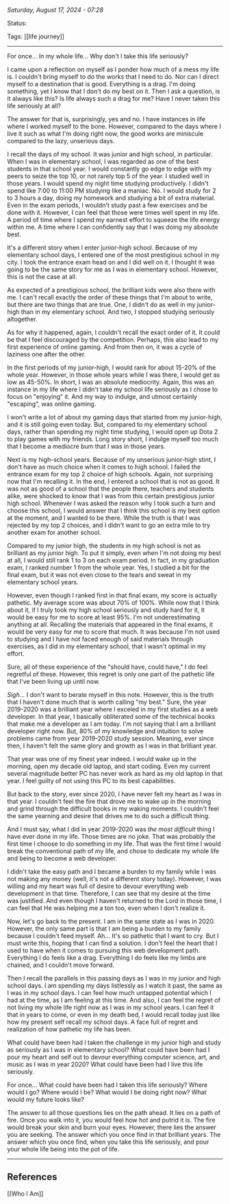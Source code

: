
*Saturday, August 17, 2024 - 07:28*

Status:

Tags: [[life journey]]

---

For once... In my whole life... Why don't I take this life seriously?

I came upon a reflection on myself as I ponder how much of a mess my life is. I couldn't bring myself to do the works that I need to do. Nor can I direct myself to a destination that is good. Everything is a drag. I'm doing something, yet I know that I don't do my best on it. Then I ask a question, is it always like this? Is life always such a drag for me? Have I never taken this life seriously at all?

The answer for that is, surprisingly, yes and no. I have instances in life where I worked myself to the bone. However, compared to the days where I live it such as what I'm doing right now, the good works are miniscule compared to the lazy, unserious days.

I recall the days of my school. It was junior and high school, in particular. When I was in elementary school, I was regarded as one of the best students in that school year. I would constantly go edge to edge with my peers to seize the top 10, or not rarely top 5 of the year. I studied well in those years. I would spend my night time studying productively. I didn't spend like 7:00 to 11:00 PM studying like a maniac. No. I would study for 2 to 3 hours a day, doing my homework and studying a bit of extra material. Even in the exam periods, I wouldn't study past a few exercises and be done with it. However, I can feel that those were times well spent in my life. A period of time where I spend my earnest effort to squeeze the life energy within me. A time where I can confidently say that I was doing my absolute best.

It's a different story when I enter junior-high school. Because of my elementary school days, I entered one of the most prestigious school in my city. I took the entrance exam head on and I did well on it. I thought it was going to be the same story for me as I was in elementary school. However, this is not the case at all.

As expected of a prestigious school, the brilliant kids were also there with me. I can't recall exactly the order of these things that I'm about to write, but there are two things that are true. One, I didn't do as well in my junior-high than in my elementary school. And two, I stopped studying seriously altogether.

As for why it happened, again, I couldn't recall the exact order of it. It could be that I feel discouraged by the competition. Perhaps, this also lead to my first experience of online gaming. And from then on, it was a cycle of laziness one after the other.

In the first periods of my junior-high, I would rank for about 15-20% of the whole year. However, in those whole years while I was there, I would get as low as 45-50%. In short, I was an absolute mediocrity. Again, this was an instance in my life where I didn't take my school life seriously as I chose to focus on "enjoying" it. And my way to indulge, and utmost certainly "escaping", was online gaming.

I won't write a lot of about my gaming days that started from my junior-high, and it is still going even today. But, compared to my elementary school days, rather than spending my night time studying, I would open up Dota 2 to play games with my friends. Long story short, I indulge myself too much that I become a mediocre bum that I was in those years.

Next is my high-school years. Because of my unserious junior-high stint, I don't have as much choice when it comes to high school. I failed the entrance exam for my top 2 choice of high schools. Again, not surprising now that I'm recalling it. In the end, I entered a school that is not as good. It was not as good of a school that the people there, teachers and students alike, were shocked to know that I was from this certain prestigious junior high school. Whenever I was asked the reason why I took such a turn and choose this school, I would answer that I think this school is my best option at the moment, and I wanted to be there. While the truth is that I was rejected by my top 2 choices, and I didn't want to go an extra mile to try another exam for another school.

Compared to my junior high, the students in my high school is not as brilliant as my junior high. To put it simply, even when I'm not doing my best at all, I would still rank 1 to 3 on each exam period. In fact, in my graduation exam, I ranked number 1 from the whole year. Yes, I studied a bit for the final exam, but it was not even close to the tears and sweat in my elementary school years. 

However, even though I ranked first in that final exam, my score is actually pathetic. My average score was about 70% of 100%. While now that I think about it, if I truly took my high school seriously and study hard for it, it would be easy for me to score at least 95%. I'm not underestimating anything at all. Recalling the materials that appeared in the final exams, it would be very easy for me to score that much. It was because I'm not used to studying and I have not faced enough of said materials through exercises, as I did in my elementary school, that I wasn't optimal in my effort.

Sure, all of these experience of the "should have, could have," I do feel regretful of these. However, this regret is only one part of the pathetic life that I've been living up until now.

*Sigh...* I don't want to berate myself in this note. However, this is the truth that I haven't done much that is worth calling "my best." Sure, the year 2019-2020 was a brilliant year where I exceled in my first studies as a web developer. In that year, I basically obliterated some of the technical books that make me a developer as I am today. I'm not saying that I am a brilliant developer right now. But, 80% of my knowledge and intuition to solve problems came from year 2019-2020 study session. Meaning, ever since then, I haven't felt the same glory and growth as I was in that brilliant year.

That year was one of my finest year indeed. I would wake up in the morning, open my decade old laptop, and start coding. Even my current several magnitude better PC has never work as hard as my old laptop in that year. I feel guilty of not using this PC to its best capabilities. 

But back to the story, ever since 2020, I have never felt my heart as I was in that year. I couldn't feel the fire that drove me to wake up in the morning and grind through the difficult books in my waking moments. I couldn't feel the same yearning and desire that drives me to do such a difficult thing. 

And I must say, what I did in year 2019-2020 was *the most difficult* thing I have ever done in my life. Those times are no joke. That was probably the first time I choose to do something in my life. That was the first time I would break the conventional path of my life, and chose to dedicate my whole life and being to become a web developer.

I didn't take the easy path and I became a burden to my family while I was not making any money (well, it's not a different story today). However, I was willing and my heart was full of desire to devour everything web development in that time. Therefore, I can see that my desire at the time was justified. And even though I haven't returned to the Lord in those time, I can feel that He was helping me a ton too, even when I don't realize it.

Now, let's go back to the present. I am in the same state as I was in 2020. However, the only same part is that I am being a burden to my family because I couldn't feed myself. Ah... It's so pathetic that I want to cry. But I must write this, hoping that I can find a solution. I don't feel the heart that I used to have when it comes to pursuing this web development path. Everything I do feels like a drag. Everything I do feels like my limbs are chained, and I couldn't move forward.

Then I recall the parallels in this passing days as I was in my junior and high school days. I am spending my days listlessly as I watch it past, the same as I was in my school days. I can feel how much untapped potential which I had at the time, as I am feeling at this time. And also, I can feel the regret of not living my whole life right now as I was in my school years. I can feel it that in years to come, or even in my death bed, I would recall today just like how my present self recall my school days. A face full of regret and realization of how pathetic my life has been.

What could have been had I taken the challenge in my junior high and study as seriously as I was in elementary school? What could have been had I pour my heart and self out to devour everything computer science, art, and music as I was in year 2020? What could have been had I live this life seriously.

For once... What could have been had I taken this life seriously? Where would I go? Where would I be? What would I be doing right now? What would my future looks like?

The answer to all those questions lies on the path ahead. It lies on a path of fire. Once you walk into it, you would feel how hot and putrid it is. The fire would break your skin and burn your eyes. However, there lies the answer you are seeking. The answer which you once find in that brilliant years. The answer which you once find, when you take this life seriously, and pour your whole life being into the pot of life.

---
## References

[[Who I Am]]